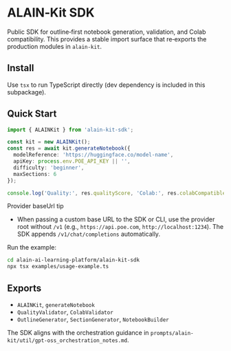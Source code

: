 # ALAIN‑Kit SDK

Public SDK for outline‑first notebook generation, validation, and Colab compatibility. This provides a stable import surface that re‑exports the production modules in `alain-kit`.

## Install

Use `tsx` to run TypeScript directly (dev dependency is included in this subpackage).

## Quick Start

```ts
import { ALAINKit } from 'alain-kit-sdk';

const kit = new ALAINKit();
const res = await kit.generateNotebook({
  modelReference: 'https://huggingface.co/model-name',
  apiKey: process.env.POE_API_KEY || '',
  difficulty: 'beginner',
  maxSections: 6
});

console.log('Quality:', res.qualityScore, 'Colab:', res.colabCompatible ? '✅' : '⚠️');
```

Provider baseUrl tip
- When passing a custom base URL to the SDK or CLI, use the provider root without `/v1` (e.g., `https://api.poe.com`, `http://localhost:1234`). The SDK appends `/v1/chat/completions` automatically.

Run the example:

```bash
cd alain-ai-learning-platform/alain-kit-sdk
npx tsx examples/usage-example.ts
```

## Exports

- `ALAINKit`, `generateNotebook`
- `QualityValidator`, `ColabValidator`
- `OutlineGenerator`, `SectionGenerator`, `NotebookBuilder`

The SDK aligns with the orchestration guidance in `prompts/alain-kit/util/gpt-oss_orchestration_notes.md`.
